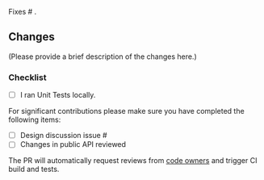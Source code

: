 Fixes # .

## Changes
(Please provide a brief description of the changes here.)

### Checklist
- [ ] I ran Unit Tests locally.

For significant contributions please make sure you have completed the following items:

- [ ] Design discussion issue #
- [ ] Changes in public API reviewed

The PR will automatically request reviews from [code owners](https://github.com/open-telemetry/opentelemetry-dotnet/blob/master/CODEOWNERS#L15) and trigger CI build and tests.